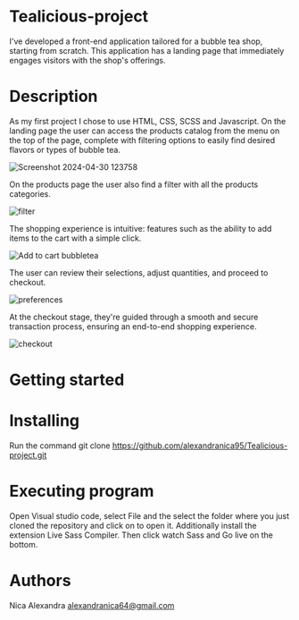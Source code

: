 # Tealicious-project
I've developed a front-end application tailored for a bubble tea shop, starting from scratch. This application has a landing page that immediately engages visitors with the shop's offerings. 
# Description
As my first project I chose to use HTML, CSS, SCSS and Javascript.
On the landing page the user can access the products catalog from the menu on the top of the page, complete with filtering options to easily find desired flavors or types of bubble tea.

![Screenshot 2024-04-30 123758](https://github.com/alexandranica95/Tealicious-project/assets/116672283/0ac50260-a7a8-4a43-b0f4-fc58cd3f07be)

On the products page the user also find a filter with all the products categories.

![filter](https://github.com/alexandranica95/Tealicious-project/assets/116672283/7fffe280-b725-4e8f-8ecb-81c12520bd89)

The shopping experience is intuitive: features such as the ability to add items to the cart with a simple click.

![Add to cart bubbletea](https://github.com/alexandranica95/Tealicious-project/assets/116672283/5876ee11-4c93-44fe-876c-267e4e49c381)

The user can review their selections, adjust quantities, and proceed to checkout. 

![preferences ](https://github.com/alexandranica95/Tealicious-project/assets/116672283/ddcc6b54-99f8-4649-80e2-bd87a86baa02)

At the checkout stage, they're guided through a smooth and secure transaction process, ensuring an end-to-end shopping experience.

![checkout](https://github.com/alexandranica95/Tealicious-project/assets/116672283/330d81db-05b3-44fa-bd45-9e2670ebd22f)

# Getting started
# Installing
Run the command git clone https://github.com/alexandranica95/Tealicious-project.git
# Executing program
Open Visual studio code, select File and the select the folder where you just cloned the repository and click on to open it.
Additionally install the extension Live Sass Compiler. Then click watch Sass and Go live on the bottom.
# Authors
Nica Alexandra
alexandranica64@gmail.com
